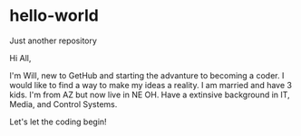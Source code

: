 # hello-world
Just another repository

Hi All,

I'm Will, new to GetHub and starting the advanture to becoming a coder. I would like to find a way to make my ideas a reality. 
I am married and have 3 kids. I'm from AZ but now live in NE OH. Have a extinsive background in IT, Media, and Control Systems. 

Let's let the coding begin!
